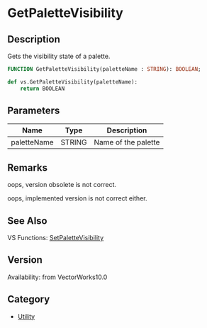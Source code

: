 # GetPaletteVisibility

## Description
Gets the visibility state of a palette.

```pascal
FUNCTION GetPaletteVisibility(paletteName : STRING): BOOLEAN;
```

```python
def vs.GetPaletteVisibility(paletteName):
    return BOOLEAN
```

## Parameters
|Name|Type|Description|
|---|---|---|
|paletteName|STRING|Name of the palette|

## Remarks
oops, version obsolete is not correct.



oops, implemented version is not correct either.

## See Also
VS Functions:
[SetPaletteVisibility](SetPaletteVisibility.md)

## Version
Availability: from VectorWorks10.0

## Category
* [Utility](../Categories/Utility.md)
